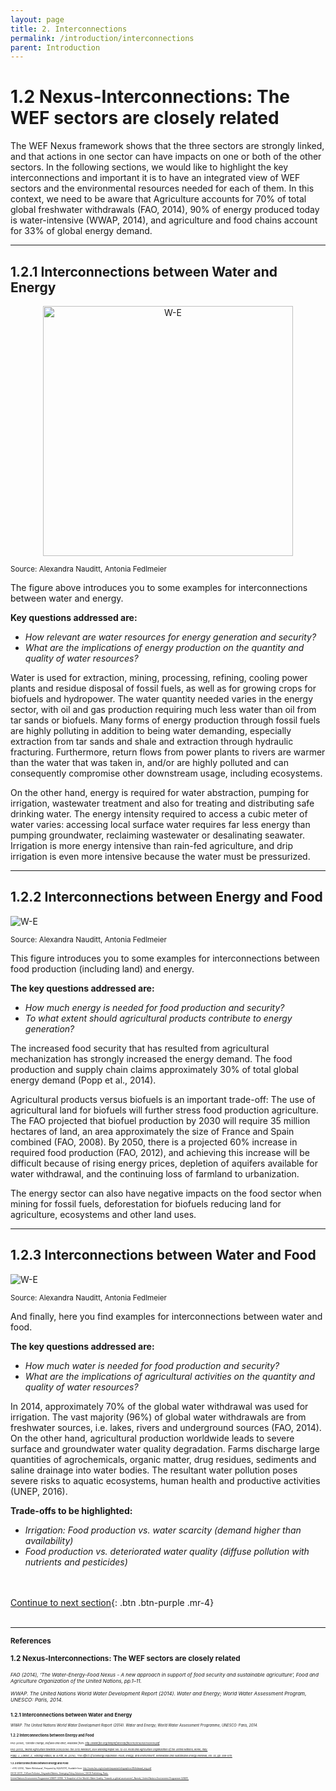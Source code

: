 ```yaml
---
layout: page
title: 2. Interconnections
permalink: /introduction/interconnections
parent: Introduction
---
```

# **1.2 Nexus-Interconnections: The WEF sectors are closely related**

The WEF Nexus framework shows that the three sectors are strongly linked, and that actions in one sector can have impacts on one or both of the other sectors. In the following sections, we would like to highlight the key interconnections and important it is to have an integrated view of WEF sectors and the environmental resources needed for each of them.
In this context, we need to be aware that Agriculture accounts for 70% of total global freshwater withdrawals (FAO, 2014), 90% of energy produced today is water-intensive (WWAP, 2014), and agriculture and food chains account for 33% of global energy demand.

<hr/>

## 1.2.1 Interconnections between Water and Energy


<center><img src="/wef-nexus-online-course/assets/water-for-energy.png"
     alt="W-E" width="400" height="400"></center>

<p><small>Source: Alexandra Nauditt, Antonia Fedlmeier</small></p>



The figure above introduces you to some examples for interconnections between water and energy.

**Key questions addressed are:**
- *How relevant are water resources for energy generation and security?*
- *What are the implications of energy production on the quantity and quality of water resources?*

Water is used for extraction, mining, processing, refining, cooling power plants and residue disposal of fossil fuels, as well as for growing crops for biofuels and hydropower. The water quantity needed varies in the energy sector, with oil and gas production requiring much less water than oil from tar sands or biofuels. Many forms of energy production through fossil fuels are highly polluting in addition to being water demanding, especially extraction from tar sands and shale and extraction through hydraulic fracturing. Furthermore, return flows from power plants to rivers are warmer than the water that was taken in, and/or are highly polluted and can consequently compromise other downstream usage, including ecosystems.

On the other hand, energy is required for water abstraction, pumping for irrigation, wastewater treatment and also for treating and distributing safe drinking water. The energy intensity required to access a cubic meter of water varies: accessing local surface water requires far less energy than pumping groundwater, reclaiming wastewater or desalinating seawater. Irrigation is more energy intensive than rain-fed agriculture, and drip irrigation is even more intensive because the water must be pressurized.

<hr/>

## 1.2.2 Interconnections between Energy and Food

<img src="/wef-nexus-online-course/assets/energy-for-food.png"
     alt="W-E">

<p><small>Source: Alexandra Nauditt, Antonia Fedlmeier</small></p>

This figure introduces you to some examples for interconnections between food production (including land) and energy.

**The key questions addressed are:**

- *How much energy is needed for food production and security?*
- *To what extent should agricultural products contribute to energy generation?*

The increased food security that has resulted from agricultural mechanization has strongly increased the energy demand. The food production and supply chain claims approximately 30% of total global energy demand (Popp et al., 2014).

Agricultural products versus biofuels is an important trade-off: The use of agricultural land for biofuels will further stress food production agriculture. The FAO projected that biofuel production by 2030 will require 35 million hectares of land, an area approximately the size of France and Spain combined (FAO, 2008). By 2050, there is a projected 60% increase in required food production (FAO, 2012), and achieving this increase will be difficult because of rising energy prices, depletion of aquifers available for water withdrawal, and the continuing loss of farmland to urbanization.

The energy sector can also have negative impacts on the food sector when mining for fossil fuels, deforestation for biofuels reducing land for agriculture, ecosystems and other land uses.

<hr/>

## 1.2.3 Interconnections between Water and Food

<img src="/wef-nexus-online-course/assets/water-for-food.png"
     alt="W-E">
     
<p><small>Source: Alexandra Nauditt, Antonia Fedlmeier</small></p>

And finally, here you find examples for interconnections between water and food.

**The key questions addressed are:**

- *How much water is needed for food production and security?*
- *What are the implications of agricultural activities on the quantity and quality of water resources?*

In 2014, approximately 70% of the global water withdrawal was used for irrigation. The vast majority (96%) of global water withdrawals are from freshwater sources, i.e. lakes, rivers and underground sources (FAO, 2014). On the other hand, agricultural production worldwide leads to severe surface and groundwater water quality degradation. Farms discharge large quantities of agrochemicals, organic matter, drug residues, sediments and saline drainage into water bodies. The resultant water pollution poses severe risks to aquatic ecosystems, human health and productive activities (UNEP, 2016).

**Trade-offs to be highlighted:**

- *Irrigation: Food production vs. water scarcity (demand higher than availability)*
- *Food production vs. deteriorated water quality (diffuse pollution with nutrients and pesticides)*

<br/> <br/>
[Continue to next section](https://waterbender231.github.io/wef-nexus-online-course/introduction/beyondbasics){: .btn .btn-purple .mr-4}
<br/> <br/>

<hr/>

<p><small><b>References</b></small></p>
<p><small><b>1.2 Nexus-Interconnections: The WEF sectors are closely related</b><p><small>
<p><small><i>FAO (2014), ‘The Water-Energy-Food Nexus - A new approach in support of food security and sustainable agriculture’, Food and Agriculture Organization of the United Nations, pp.1–11.<br>
<br>
WWAP. The United Nations World Water Development Report (2014). Water and Energy; World Water Assessment Program, UNESCO: Paris, 2014.</i></small></p>

<p><small><b>1.2.1 Interconnections between Water and Energy</b><p><small>
<p><small><i>WWAP. The United Nations World Water Development Report (2014). Water and Energy; World Water Assessment Programme, UNESCO: Paris, 2014.</i></small></p>

<p><small><b>1.2.2 Interconnections between Energy and Food</b><p><small>
<p><small><i>FAO (2008), ‘Climate change, biofuels and land’, Available from: <a href="http://www.fao.org/tempref/docrep/fao/010/i0142e/i0142e05.pdf">http://www.fao.org/tempref/docrep/fao/010/i0142e/i0142e05.pdf<br>
<br>
FAO (2012), ‘World Agriculture towards 2030/2050: the 2012 Revision’, ESA Working Paper No. 12-03. Food and Agriculture Organization of the United Nations, Rome, Italy.<br>
<br>
Popp, J., Lakner, Z., Harangi-Rákos, M. & Fári, M. (2014), ‘The effect of bioenergy expansion: Food, energy, and environment’, Renewable and Sustainable Energy Reviews, vol. 32, pp. 559-578.</a></i></small></p>

<p><small><b>1.2.3 Interconnections between Energy and Food</b><p><small>
- *FAO (2014), ‘Water Withdrawal’, Prepared by AQUASTAT, Available from:
<a href="http://www.fao.org/nr/water/aquastat/infographics/Withdrawal_eng.pdf">http://www.fao.org/nr/water/aquastat/infographics/Withdrawal_eng.pdf <br>
<br>
OECD (2017), ‘Diffuse Pollution, Degraded Waters: Emerging Policy Solutions’, OECD Publishing, Paris.<br>
<br>United Nations Environment Programme (UNEP) (2016). ‘A Snapshot of the World’s Water Quality: Towards a global assessment’, Nairobi, United Nations Environment Programme (UNEP).</a></i></small></p>